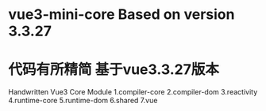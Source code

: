 # vue3-mini-core  Based on version 3.3.27 
# 代码有所精简 基于vue3.3.27版本
Handwritten Vue3 Core Module
1.compiler-core
2.compiler-dom
3.reactivity
4.runtime-core
5.runtime-dom
6.shared
7.vue
